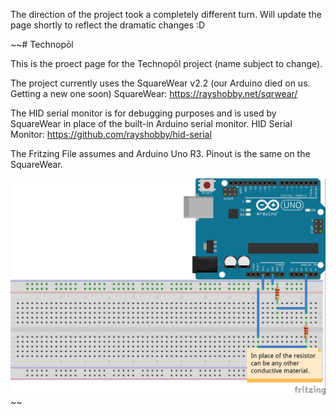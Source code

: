 The direction of the project took a completely different turn. Will update the page shortly to reflect the dramatic changes :D 

~~# Technopōl


This is the proect page for the Technopōl project (name subject to change).


The project currently uses the SquareWear v2.2 (our Arduino died on us. Getting a new one soon)
SquareWear: https://rayshobby.net/sqrwear/

The HID serial monitor is for debugging purposes and is used by SquareWear in place of the built-in Arduino serial monitor.
HID Serial Monitor: https://github.com/rayshobby/hid-serial


The Fritzing File assumes and Arduino Uno R3. Pinout is the same on the SquareWear. 



![Fritzing Diagram](./voltTestScheme.jpg)~~

